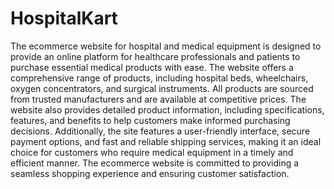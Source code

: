 # HospitalKart
The ecommerce website for hospital and medical equipment is designed to provide an online platform for healthcare professionals and patients to purchase essential medical products with ease. The website offers a comprehensive range of products, including hospital beds, wheelchairs, oxygen concentrators, and surgical instruments. All products are sourced from trusted manufacturers and are available at competitive prices. The website also provides detailed product information, including specifications, features, and benefits to help customers make informed purchasing decisions. Additionally, the site features a user-friendly interface, secure payment options, and fast and reliable shipping services, making it an ideal choice for customers who require medical equipment in a timely and efficient manner. The ecommerce website is committed to providing a seamless shopping experience and ensuring customer satisfaction.
